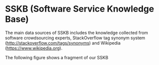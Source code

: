 # SSKB (Software Service Knowledge Base)

The main data sources of SSKB includes the knowledge collected from software crowdsourcing experts, StackOverflow tag synonym system (http://stackoverflow.com/tags/synonyms) and Wikipedia (https://www.wikipedia.org).

The following figure shows a fragment of our SSKB
